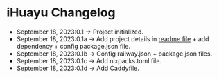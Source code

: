 # iHuayu Changelog

- September 18, 2023:0.1 -> Project initialized.
- September 18, 2023:0.1a -> Add project details in [readme file](README.md) + add dependency + config package.json file.
- September 18, 2023:0.1b ->  Config railway.json + package.json files.
- September 18, 2023:0.1c -> Add nixpacks.toml file.
- September 18, 2023:0.1d -> Add Caddyfile.
